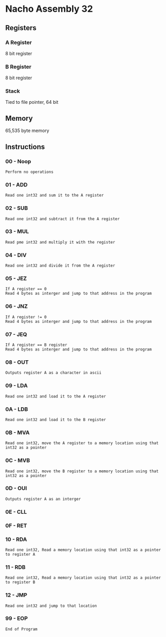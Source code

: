 ﻿# Nacho Assembly 32


## Registers
### A Register
8 bit register
### B Register
8 bit register
### Stack
Tied to file pointer, 64 bit

## Memory
65,535 byte memory

## Instructions
### 00 - Noop
    Perform no operations
### 01 - ADD
    Read one int32 and sum it to the A register
### 02 - SUB
    Read one int32 and subtract it from the A register
### 03 - MUL
    Read pme int32 and multiply it with the register
### 04 - DIV
    Read one int32 and divide it from the A register
### 05 - JEZ
	If A register == 0
	Read 4 bytes as interger and jump to that address in the program
### 06 - JNZ
	If A register != 0
	Read 4 bytes as interger and jump to that address in the program
### 07 - JEQ
    If A register == B register
	Read 4 bytes as interger and jump to that address in the program
### 08 - OUT
    Outputs register A as a character in ascii
### 09 - LDA
    Read one int32 and load it to the A register
### 0A - LDB
    Read one int32 and load it to the B register
### 0B - MVA
    Read one int32, move the A register to a memory location using that int32 as a pointer
### 0C - MVB
    Read one int32, move the B register to a memory location using that int32 as a pointer
### 0D - OUI
	Outputs register A as an interger
### 0E - CLL
### 0F - RET
### 10 - RDA
    Read one int32, Read a memory location using that int32 as a pointer to register A
### 11 - RDB
    Read one int32, Read a memory location using that int32 as a pointer to register B
### 12 - JMP
    Read one int32 and jump to that location
### 99 - EOP
    End of Program
